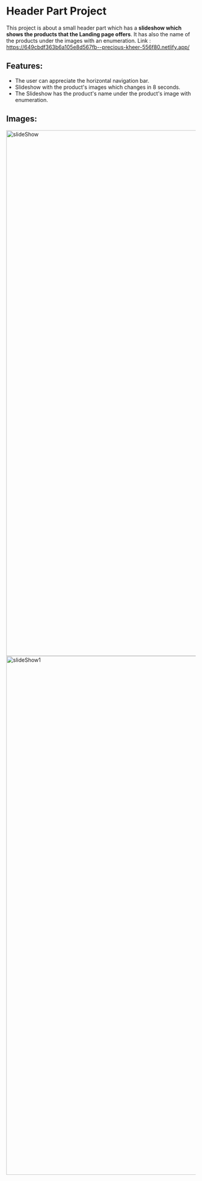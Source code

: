 # Header Part Project
This project is about a small header part which has a **slideshow which shows the products that the Landing page offers**.
      It has also the name of the products under the images with an enumeration.
     Link :   https://649cbdf363b6a105e8d567fb--precious-kheer-556f80.netlify.app/
      
## Features:
* The user can appreciate the horizontal navigation bar.
* Slideshow with the product's images which changes in 8 seconds.
* The Slideshow has the product's name under the product's image with enumeration. 

## Images:
<img width="1393" alt="slideShow" src="https://user-images.githubusercontent.com/22691013/158043004-83ebb2f6-1292-45ef-9eea-982acfa5651e.png">
<img width="1375" alt="slideShow1" src="https://user-images.githubusercontent.com/22691013/158043200-3ea470e9-384e-46b7-88de-940349c6862d.png">
